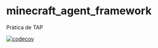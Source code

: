 # minecraft_agent_framework
Pràtica de TAP

[![codecov](https://codecov.io/github/URVPenguin/minecraft_agent_framework/graph/badge.svg?token=RSVFAKBZ0Q)](https://codecov.io/github/URVPenguin/minecraft_agent_framework)